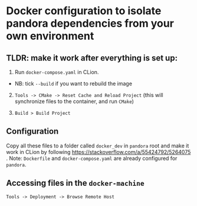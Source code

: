 # Docker configuration to isolate pandora dependencies from your own environment

## TLDR: make it work after everything is set up:

1. Run `docker-compose.yaml` in CLion.
  * NB: tick `--build` if you want to rebuild the image

2. `Tools -> CMake -> Reset Cache and Reload Project` (this will synchronize files to the container, and run `CMake`)

3. `Build > Build Project`

## Configuration

Copy all these files to a folder called `docker_dev` in `pandora` root and make it work in CLion by following https://stackoverflow.com/a/55424792/5264075 . Note: `Dockerfile` and `docker-compose.yaml` are already configured for `pandora`.

## Accessing files in the `docker-machine`

`Tools -> Deployment -> Browse Remote Host`

